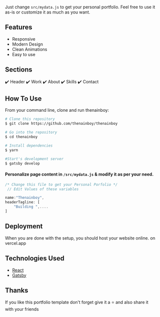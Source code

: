 




Just change `src/mydata.js` to get your personal portfolio. Feel free to use it as-is or customize it as much as you want.





## Features
- Responsive
- Modern Design
- Clean Animations
- Easy to use


## Sections
✔️ Header
✔️ Work
✔️ About
✔️ Skills
✔️ Contact


## How To Use 

From your command line, clone and run thenainboy:

```bash
# Clone this repository
$ git clone https://github.com/thenainboy/thenainboy

# Go into the repository
$ cd thenainboy

# Install dependencies
$ yarn

#Start's development server
$ gatsby develop
```

#### Personalize page content in `/src/mydata.js` & modify it as per your need.

```javascript
/* Change this file to get your Personal Porfolio */
 // Edit Values of these variables

name:"Thenainboy",
headerTagline: [
    "Building ",.... 
]

```

## Deployment
When you are done with the setup, you should host your website online.
on vercel.app


## Technologies Used

- [React](https://reactjs.org/)
- [Gatsby](https://www.gatsbyjs.com/)





## Thanks
If you like this portfolio template don't forget give it a ⭐ and also share it with your friends

